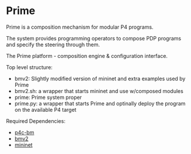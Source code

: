 # Prime

Prime is a composition mechanism for modular P4 programs. 

The system provides programming operators to compose PDP programs and specify the steering through them.

The Prime platform - composition engine & configuration interface. 

Top level structure: 
   * bmv2: Slightly modified version of mininet and extra examples used by Prime
   * bmv2.sh: a wrapper that starts mininet and use w/composed modules
   * prime: Prime system proper
   * prime.py: a wrapper that starts Prime and optinally deploy the program on the available P4 target


Required Dependencies:

- [p4c-bm](https://github.com/p4lang/p4c-bm)
- [bmv2](https://github.com/p4lang/behavioral-model)
- [mininet](https://github.com/mininet/mininet)
